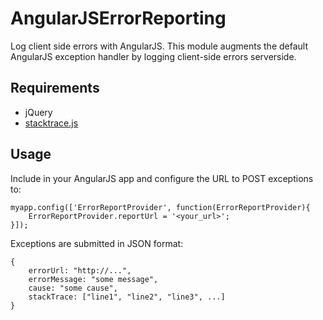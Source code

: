 AngularJSErrorReporting
=======================

Log client side errors with AngularJS. 
This module augments the default AngularJS exception handler by logging client-side errors serverside.

Requirements
------------

* jQuery
* [stacktrace.js](http://stacktracejs.com/)

Usage
-----
Include in your AngularJS app and configure the URL to POST exceptions to:

    myapp.config(['ErrorReportProvider', function(ErrorReportProvider){
        ErrorReportProvider.reportUrl = '<your_url>';
    }]);

Exceptions are submitted in JSON format:

    {
        errorUrl: "http://...",
        errorMessage: "some message",
        cause: "some cause",
        stackTrace: ["line1", "line2", "line3", ...]
    }